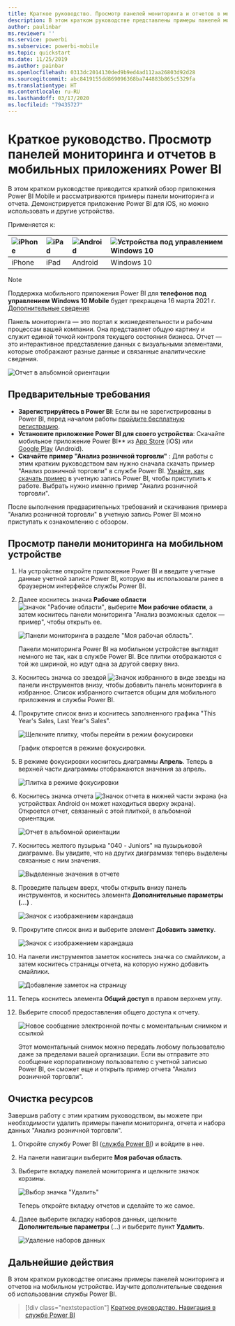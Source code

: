 ```yaml
---
title: Краткое руководство. Просмотр панелей мониторинга и отчетов в мобильных приложениях
description: В этом кратком руководстве представлены примеры панелей мониторинга и отчетов в мобильных приложениях Power BI.
author: paulinbar
ms.reviewer: ''
ms.service: powerbi
ms.subservice: powerbi-mobile
ms.topic: quickstart
ms.date: 11/25/2019
ms.author: painbar
ms.openlocfilehash: 0313dc2014130ded9b9ed4ad112aa26803d92d28
ms.sourcegitcommit: abc8419155dd869096368ba744883b865c5329fa
ms.translationtype: HT
ms.contentlocale: ru-RU
ms.lasthandoff: 03/17/2020
ms.locfileid: "79435727"
---
```

# <a name="quickstart-explore-dashboards-and-reports-in-the-power-bi-mobile-apps"></a>Краткое руководство. Просмотр панелей мониторинга и отчетов в мобильных приложениях Power BI
В этом кратком руководстве приводится краткий обзор приложения Power BI Mobile и рассматриваются примеры панели мониторинга и отчета. Демонстрируется приложение Power BI для iOS, но можно использовать и другие устройства.

Применяется к:

| ![iPhone](./media/mobile-apps-quickstart-view-dashboard-report/iphone-logo-30-px.png) | ![iPad](./media/mobile-apps-quickstart-view-dashboard-report/ipad-logo-30-px.png) | ![Android](./media/mobile-apps-quickstart-view-dashboard-report/android-logo-30-px.png) | ![Устройства под управлением Windows 10](./media/mobile-apps-quickstart-view-dashboard-report/win-10-logo-30-px.png) |
|:--- |:--- |:--- |:--- |
| iPhone | iPad | Android | Windows 10 |

>[!NOTE]
>Поддержка мобильного приложения Power BI для **телефонов под управлением Windows 10 Mobile** будет прекращена 16 марта 2021 г. [Дополнительные сведения](https://go.microsoft.com/fwlink/?linkid=2121400)

Панель мониторинга — это портал к жизнедеятельности и рабочим процессам вашей компании. Она представляет общую картину и служит единой точкой контроля текущего состояния бизнеса. Отчет — это интерактивное представление данных с визуальными элементами, которые отображают разные данные и связанные аналитические сведения. 

![Отчет в альбомной ориентации](././media/mobile-apps-quickstart-view-dashboard-report/power-bi-android-quickstart-report.png)

## <a name="prerequisites"></a>Предварительные требования

* **Зарегистрируйтесь в Power BI**: Если вы не зарегистрированы в Power BI, перед началом работы [пройдите бесплатную регистрацию](https://app.powerbi.com/signupredirect?pbi_source=web).
* **Установите приложение Power BI для своего устройства**: Скачайте мобильное приложение Power BI** из [App Store](https://apps.apple.com/app/microsoft-power-bi/id929738808) (iOS) или [Google Play](https://play.google.com/store/apps/details?id=com.microsoft.powerbim&amp;amp;clcid=0x409) (Android).
* **Скачайте пример "Анализ розничной торговли"** : Для работы с этим кратким руководством вам нужно сначала скачать пример "Анализ розничной торговли" в службе Power BI. [Узнайте, как скачать пример](./mobile-apps-download-samples.md) в учетную запись Power BI, чтобы приступить к работе. Выбрать нужно именно пример "Анализ розничной торговли".

После выполнения предварительных требований и скачивания примера "Анализ розничной торговли" в учетную запись Power BI можно приступать к ознакомлению с обзором.

## <a name="view-a-dashboard-on-your-mobile-device"></a>Просмотр панели мониторинга на мобильном устройстве
1. На устройстве откройте приложение Power BI и введите учетные данные учетной записи Power BI, которую вы использовали ранее в браузерном интерфейсе службы Power BI.
 
1. Далее коснитесь значка **Рабочие области** ![значок "Рабочие области"](./media/mobile-apps-quickstart-view-dashboard-report/power-bi-iphone-workspaces-button.png), выберите **Мои рабочие области**, а затем коснитесь панели мониторинга "Анализ возможных сделок — пример", чтобы открыть ее.

    ![Панели мониторинга в разделе "Моя рабочая область".](./media/mobile-apps-quickstart-view-dashboard-report/power-bi-android-quickstart-dashboard.png)
   
    Панели мониторинга Power BI на мобильном устройстве выглядят немного не так, как в службе Power BI. Все плитки отображаются с той же шириной, но идут одна за другой сверху вниз.

5. Коснитесь значка со звездой ![Значок избранного в виде звезды](./media/mobile-apps-quickstart-view-dashboard-report/power-bi-android-quickstart-favorite-icon.png) на панели инструментов внизу, чтобы добавить панель мониторинга в избранное. Список избранного считается общим для мобильного приложения и службы Power BI.

6. Прокрутите список вниз и коснитесь заполненного графика "This Year's Sales, Last Year's Sales".

    ![Щелкните плитку, чтобы перейти в режим фокусировки](./media/mobile-apps-quickstart-view-dashboard-report/power-bi-android-quickstart-tap-tile-fave.png)

    График откроется в режиме фокусировки.

7. В режиме фокусировки коснитесь диаграммы **Апрель**. Теперь в верхней части диаграммы отображаются значения за апрель.

    ![Плитка в режиме фокусировки](./media/mobile-apps-quickstart-view-dashboard-report/power-bi-android-quickstart-tile-focus.png)

8. Коснитесь значка отчета ![Значок отчета](./media/mobile-apps-quickstart-view-dashboard-report/power-bi-android-quickstart-report-icon.png) в нижней части экрана (на устройствах Android он может находиться вверху экрана). Откроется отчет, связанный с этой плиткой, в альбомной ориентации.

    ![Отчет в альбомной ориентации](././media/mobile-apps-quickstart-view-dashboard-report/power-bi-android-quickstart-report.png)

9. Коснитесь желтого пузырька "040 - Juniors" на пузырьковой диаграмме. Вы увидите, что на других диаграммах теперь выделены связанные с ним значения. 

    ![Выделенные значения в отчете](./media/mobile-apps-quickstart-view-dashboard-report/power-bi-android-quickstart-cross-highlight.png)

10. Проведите пальцем вверх, чтобы открыть внизу панель инструментов, и коснитесь элемента **Дополнительные параметры (...)** .

    ![Значок с изображением карандаша](./media/mobile-apps-quickstart-view-dashboard-report/power-bi-android-quickstart-tap-pencil.png)


11. Прокрутите список вниз и выберите элемент **Добавить заметку**.

    ![Значок с изображением карандаша](./media/mobile-apps-quickstart-view-dashboard-report/power-bi-android-quickstart-tap-pencil2.png)

12. На панели инструментов заметок коснитесь значка со смайликом, а затем коснитесь страницы отчета, на которую нужно добавить смайлики.
 
    ![Добавление заметок на страницу](./media/mobile-apps-quickstart-view-dashboard-report/power-bi-android-quickstart-annotate.png)

13. Теперь коснитесь элемента **Общий доступ** в правом верхнем углу.

14. Выберите способ предоставления общего доступа к отчету.  

    ![Новое сообщение электронной почты с моментальным снимком и ссылкой](./media/mobile-apps-quickstart-view-dashboard-report/power-bi-android-quickstart-send-snapshot.png)

    Этот моментальный снимок можно передать любому пользователю даже за пределами вашей организации. Если вы отправите это сообщение корпоративному пользователю с учетной записью Power BI, он сможет еще и открыть пример отчета "Анализ розничной торговли".

## <a name="clean-up-resources"></a>Очистка ресурсов

Завершив работу с этим кратким руководством, вы можете при необходимости удалить примеры панели мониторинга, отчета и набора данных "Анализ розничной торговли".

1. Откройте службу Power BI ([служба Power BI](https://app.powerbi.com)) и войдите в нее.

2. На панели навигации выберите **Моя рабочая область**.

3. Выберите вкладку панелей мониторинга и щелкните значок корзины.

    ![Выбор значка "Удалить"](./media/mobile-apps-quickstart-view-dashboard-report/power-bi-android-quickstart-delete-retail.png)

    Теперь откройте вкладку отчетов и сделайте то же самое.

4. Далее выберите вкладку наборов данных, щелкните **Дополнительные параметры** (…) и выберите пункт **Удалить**. 


    ![Удаление наборов данных](./media/mobile-apps-quickstart-view-dashboard-report/power-bi-android-quickstart-delete-retail-datasets.png)

## <a name="next-steps"></a>Дальнейшие действия

В этом кратком руководстве описаны примеры панелей мониторинга и отчетов на мобильном устройстве. Изучите дополнительные сведения об использовании службы Power BI. 

> [!div class="nextstepaction"]
> [Краткое руководство. Навигация в службе Power BI](../end-user-experience.md)

